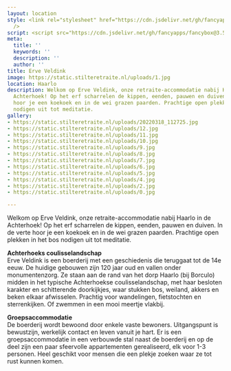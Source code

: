 ```yaml
---
layout: location
style: <link rel="stylesheet" href="https://cdn.jsdelivr.net/gh/fancyapps/fancybox@3.5.7/dist/jquery.fancybox.min.css"
  />
script: <script src="https://cdn.jsdelivr.net/gh/fancyapps/fancybox@3.5.7/dist/jquery.fancybox.min.js"></script>
meta:
  title: ''
  keywords: ''
  description: ''
  author: ''
title: Erve Veldink
image: https://static.stilteretraite.nl/uploads/1.jpg
location: Haarlo
description: Welkom op Erve Veldink, onze retraite-accommodatie nabij Haarlo in de
  Achterhoek! Op het erf scharrelen de kippen, eenden, pauwen en duiven. In de verte
  hoor je een koekoek en in de wei grazen paarden. Prachtige open plekken in het bos
  nodigen uit tot meditatie.
gallery:
- https://static.stilteretraite.nl/uploads/20220318_112725.jpg
- https://static.stilteretraite.nl/uploads/12.jpg
- https://static.stilteretraite.nl/uploads/11.jpg
- https://static.stilteretraite.nl/uploads/10.jpg
- https://static.stilteretraite.nl/uploads/9.jpg
- https://static.stilteretraite.nl/uploads/8.jpg
- https://static.stilteretraite.nl/uploads/7.jpg
- https://static.stilteretraite.nl/uploads/6.jpg
- https://static.stilteretraite.nl/uploads/5.jpg
- https://static.stilteretraite.nl/uploads/4.jpg
- https://static.stilteretraite.nl/uploads/2.jpg
- https://static.stilteretraite.nl/uploads/0.jpg

---
```

Welkom op Erve Veldink, onze retraite-accommodatie nabij Haarlo in de Achterhoek! Op het erf scharrelen de kippen, eenden, pauwen en duiven. In de verte hoor je een koekoek en in de wei grazen paarden. Prachtige open plekken in het bos nodigen uit tot meditatie.

**Achterhoeks coulisselandschap**  
Erve Veldink is een boerderij met een geschiedenis die teruggaat tot de 14e eeuw. De huidige gebouwen zijn 120 jaar oud en vallen onder monumentenzorg. Ze staan aan de rand van het dorp Haarlo (bij Borculo) midden in het typische Achterhoekse coulisselandschap, met haar besloten karakter en schitterende doorkijkjes, waar stukken bos, weiland, akkers en beken elkaar afwisselen. Prachtig voor wandelingen, fietstochten en sterrenkijken. Of zwemmen in een mooi meertje vlakbij.

**Groepsaccommodatie**  
De boerderij wordt bewoond door enkele vaste bewoners. Uitgangspunt is bewustzijn, werkelijk contact en leven vanuit je hart. Er is een groepsaccommodatie in een verbouwde stal naast de boerderij en op de deel zijn een paar sfeervolle appartementen gerealiseerd, elk voor 1-3 personen. Heel geschikt voor mensen die een plekje zoeken waar ze tot rust kunnen komen.